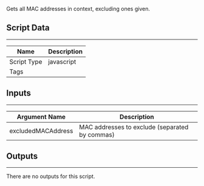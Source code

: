 Gets all MAC addresses in context, excluding ones given.

## Script Data
---

| **Name** | **Description** |
| --- | --- |
| Script Type | javascript |
| Tags |  |

## Inputs
---

| **Argument Name** | **Description** |
| --- | --- |
| excludedMACAddress | MAC addresses to exclude \(separated by commas\) |

## Outputs
---
There are no outputs for this script.
